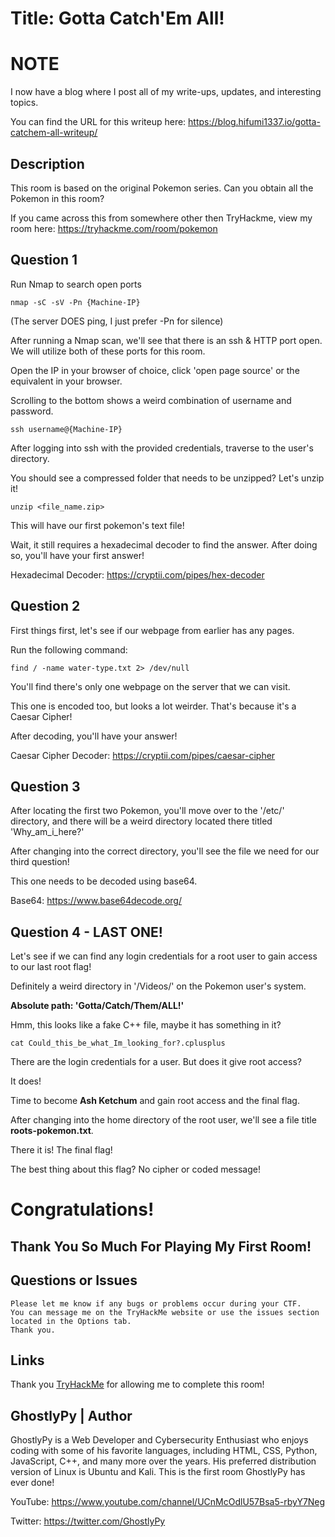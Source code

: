 # Title: Gotta Catch'Em All!

# NOTE

I now have a blog where I post all of my write-ups, updates, and interesting topics.

You can find the URL for this writeup here: https://blog.hifumi1337.io/gotta-catchem-all-writeup/

## Description

This room is based on the original Pokemon series. Can you obtain all the Pokemon in this room?

If you came across this from somewhere other then TryHackme, view my room here: https://tryhackme.com/room/pokemon


## Question 1

Run Nmap to search open ports

```
nmap -sC -sV -Pn {Machine-IP}
```
(The server DOES ping, I just prefer -Pn for silence)


After running a Nmap scan, we'll see that there is an ssh & HTTP port open. We will utilize both of these ports for this room.

Open the IP in your browser of choice, click 'open page source' or the equivalent in your browser.

Scrolling to the bottom shows a weird combination of username and password.

```
ssh username@{Machine-IP}
```

After logging into ssh with the provided credentials, traverse to the user's directory.

You should see a compressed folder that needs to be unzipped? Let's unzip it!

```
unzip <file_name.zip>
```

This will have our first pokemon's text file!

Wait, it still requires a hexadecimal decoder to find the answer. After doing so, you'll have your first answer!

Hexadecimal Decoder: https://cryptii.com/pipes/hex-decoder


## Question 2

First things first, let's see if our webpage from earlier has any pages.

Run the following command:

```
find / -name water-type.txt 2> /dev/null
```

You'll find there's only one webpage on the server that we can visit.

This one is encoded too, but looks a lot weirder. That's because it's a Caesar Cipher!

After decoding, you'll have your answer!

Caesar Cipher Decoder: https://cryptii.com/pipes/caesar-cipher


## Question 3

After locating the first two Pokemon, you'll move over to the '/etc/' directory, and there will be a weird directory located there titled 'Why_am_i_here?'

After changing into the correct directory, you'll see the file we need for our third question!

This one needs to be decoded using base64.

Base64: https://www.base64decode.org/


## Question 4 - LAST ONE!

Let's see if we can find any login credentials for a root user to gain access to our last root flag!

Definitely a weird directory in '/Videos/' on the Pokemon user's system.

**Absolute path: 'Gotta/Catch/Them/ALL!'**

Hmm, this looks like a fake C++ file, maybe it has something in it?

```
cat Could_this_be_what_Im_looking_for?.cplusplus
```

There are the login credentials for a user. But does it give root access?

It does!

Time to become **Ash Ketchum** and gain root access and the final flag.

After changing into the home directory of the root user, we'll see a file title **roots-pokemon.txt**.

There it is! The final flag!

The best thing about this flag? No cipher or coded message!

# Congratulations!


## Thank You So Much For Playing My First Room!


## Questions or Issues
```
Please let me know if any bugs or problems occur during your CTF.
You can message me on the TryHackMe website or use the issues section located in the Options tab.
Thank you.
```

## Links

Thank you [TryHackMe](https://tryhackme.com) for allowing me to complete this room!

## GhostlyPy | Author

GhostlyPy is a Web Developer and Cybersecurity Enthusiast who enjoys coding with some of his favorite languages, including HTML, CSS, Python, JavaScript, C++, and many more over the years. His preferred distribution version of Linux is Ubuntu and Kali. This is the first room GhostlyPy has ever done!

YouTube: https://www.youtube.com/channel/UCnMcOdlU57Bsa5-rbyY7Neg

Twitter: https://twitter.com/GhostlyPy
